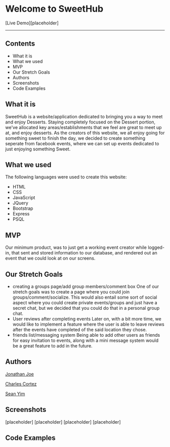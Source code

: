 # Welcome to SweetHub

[Live Demo][placeholder]

---

Contents
---
* What it is
* What we used
* MVP
* Our Stretch Goals
* Authors
* Screenshots
* Code Examples

What it is
---
SweetHub is a website/application dedicated to bringing you a way to meet
and enjoy Desserts. Staying completely focused on the Dessert portion, we've allocated
key areas/establishments that we feel are great to meet up at, and enjoy desserts.
As the creators of this website, we all enjoy going for something sweet to finish
the day, we decided to create something seperate from facebook events, where we 
can set up events dedicated to just enjoying something Sweet.


What we used
---
The following languages were used to create this website:
* HTML
* CSS
* JavaScript
* JQuery
* Bootstrap
* Express
* PSQL


MVP
---
Our minimum product, was to just get a working event creator while logged-in, that sent and stored information to our database, and rendered out an event that we could look at on our screens.

Our Stretch Goals
---
* creating a groups page/add group members/comment box
One of our stretch goals was to create a page where you could join groups/comment/socialize.
This would also entail some sort of social aspect where you could create private events/groups
and just have a secret chat, but we decided that you could do that in a personal group chat.
* User reviews after completing events
Later on, with a bit more time, we would like to implement a feature where the user
is able to leave reviews after the events have completed of the said location they chose.
* friends list/messaging system
Being able to add other users as friends for easy invitation to events, along with a mini message system would be a great feature to add in the future.

Authors
---
[Jonathan Joe](https://github.com/JonathanDonJoe)

[Charles Cortez](https://github.com/chabco)

[Sean Yim](https://github.com/superjjang1)

Screenshots
---
[placeholder]
[placeholder]
[placeholder]
[placeholder]

Code Examples
---
